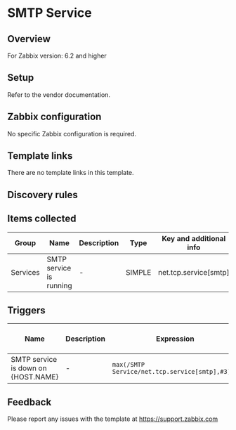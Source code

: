 
# SMTP Service

## Overview

For Zabbix version: 6.2 and higher  

## Setup

Refer to the vendor documentation.

## Zabbix configuration

No specific Zabbix configuration is required.


## Template links

There are no template links in this template.

## Discovery rules


## Items collected

|Group|Name|Description|Type|Key and additional info|
|-----|----|-----------|----|---------------------|
|Services |SMTP service is running |<p>-</p> |SIMPLE |net.tcp.service[smtp] |

## Triggers

|Name|Description|Expression|Severity|Dependencies and additional info|
|----|-----------|----|----|----|
|SMTP service is down on {HOST.NAME} |<p>-</p> |`max(/SMTP Service/net.tcp.service[smtp],#3)=0` |AVERAGE | |

## Feedback

Please report any issues with the template at https://support.zabbix.com


